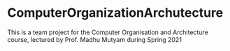 # ComputerOrganizationArchutecture
This is a team project for the Computer Organisation and Architecture course, lectured by Prof. Madhu Mutyam during Spring 2021
